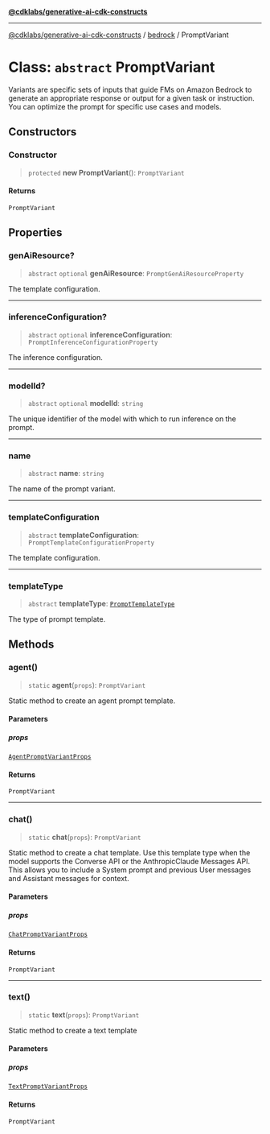 [**@cdklabs/generative-ai-cdk-constructs**](../../../../README.md)

***

[@cdklabs/generative-ai-cdk-constructs](../../../../README.md) / [bedrock](../README.md) / PromptVariant

# Class: `abstract` PromptVariant

Variants are specific sets of inputs that guide FMs on Amazon Bedrock to
generate an appropriate response or output for a given task or instruction.
You can optimize the prompt for specific use cases and models.

## Constructors

### Constructor

> `protected` **new PromptVariant**(): `PromptVariant`

#### Returns

`PromptVariant`

## Properties

### genAiResource?

> `abstract` `optional` **genAiResource**: `PromptGenAiResourceProperty`

The template configuration.

***

### inferenceConfiguration?

> `abstract` `optional` **inferenceConfiguration**: `PromptInferenceConfigurationProperty`

The inference configuration.

***

### modelId?

> `abstract` `optional` **modelId**: `string`

The unique identifier of the model with which to run inference on the prompt.

***

### name

> `abstract` **name**: `string`

The name of the prompt variant.

***

### templateConfiguration

> `abstract` **templateConfiguration**: `PromptTemplateConfigurationProperty`

The template configuration.

***

### templateType

> `abstract` **templateType**: [`PromptTemplateType`](../enumerations/PromptTemplateType.md)

The type of prompt template.

## Methods

### agent()

> `static` **agent**(`props`): `PromptVariant`

Static method to create an agent prompt template.

#### Parameters

##### props

[`AgentPromptVariantProps`](../interfaces/AgentPromptVariantProps.md)

#### Returns

`PromptVariant`

***

### chat()

> `static` **chat**(`props`): `PromptVariant`

Static method to create a chat template. Use this template type when
the model supports the Converse API or the AnthropicClaude Messages API.
This allows you to include a System prompt and previous User messages
and Assistant messages for context.

#### Parameters

##### props

[`ChatPromptVariantProps`](../interfaces/ChatPromptVariantProps.md)

#### Returns

`PromptVariant`

***

### text()

> `static` **text**(`props`): `PromptVariant`

Static method to create a text template

#### Parameters

##### props

[`TextPromptVariantProps`](../interfaces/TextPromptVariantProps.md)

#### Returns

`PromptVariant`
